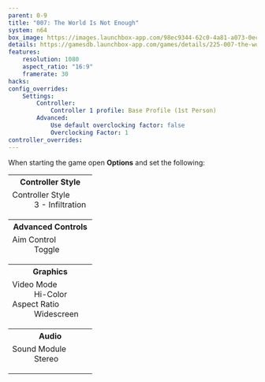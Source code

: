 ```yaml
---
parent: 0-9
title: "007: The World Is Not Enough"
system: n64
box_image: https://images.launchbox-app.com/98ec9344-62c0-4a81-a073-0ec115a93dfd.jpg
details: https://gamesdb.launchbox-app.com/games/details/225-007-the-world-is-not-enough
features:
    resolution: 1080
    aspect_ratio: "16:9"
    framerate: 30
hacks:
config_overrides:
    Settings:
        Controller:
            Controller 1 profile: Base Profile (1st Person)
        Advanced:
            Use default overclocking factor: false
            Overclocking Factor: 1
controller_overrides:
---
```

When starting the game open **Options** and set the following:
<div class="emulator-parameters">
    <div>
        <table>
            <tr><th>Controller Style</th></tr>
            <tr>
                <td>
                    <dl>
                        <dt>Controller Style</dt>
                        <dd><span class="bg-green-200 text-grey-lt-000">&nbsp;3 - Infiltration&nbsp;</span></dd>
                    </dl>
                </td>
            </tr>
            <tr><th>Advanced Controls</th></tr>
            <tr>
                <td>
                    <dl>
                        <dt>Aim Control</dt>
                        <dd><span class="bg-green-200 text-grey-lt-000">&nbsp;Toggle&nbsp;</span></dd>
                    </dl>
                </td>
            </tr>
            <tr><th>Graphics</th></tr>
            <tr>
                <td>
                    <dl>
                        <dt>Video Mode</dt>
                        <dd><span class="bg-green-200 text-grey-lt-000">&nbsp;Hi-Color&nbsp;</span></dd>
                        <dt>Aspect Ratio</dt>
                        <dd><span class="bg-green-200 text-grey-lt-000">&nbsp;Widescreen&nbsp;</span></dd>
                    </dl>
                </td>
            </tr>
            <tr><th>Audio</th></tr>
            <tr>
                <td>
                    <dl>
                        <dt>Sound Module</dt>
                        <dd><span class="bg-green-200 text-grey-lt-000">&nbsp;Stereo&nbsp;</span></dd>
                    </dl>
                </td>
            </tr>
        </table>
    </div>
</div>
